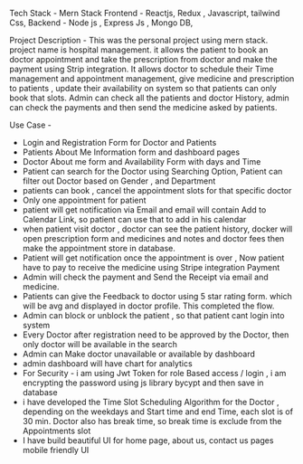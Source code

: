 Tech Stack - Mern Stack
Frontend - Reactjs, Redux , Javascript, tailwind Css,
Backend - Node js , Express Js , Mongo DB,

Project Description -
This was the personal project using mern stack. project name is hospital management.  it allows the patient to book an doctor appointment and take the prescription from doctor and make the payment using Strip integration. It allows doctor to schedule their Time management and appointment management, give medicine and prescription to patients , update their availability on system so that patients can only book that slots. Admin can check all the patients and doctor History, admin can check the payments and then send the medicine asked by patients.

Use Case - 

- Login and Registration Form for Doctor and Patients
- Patients About Me Information form and dashboard pages
- Doctor About me form and Availability Form with days and Time
- Patient can search for the Doctor using Searching Option, Patient can filter out Doctor based on Gender , and Department
- patients can book , cancel the appointment slots for that specific doctor
- Only one appointment for patient
- patient will get notification via Email and email will contain Add to Calendar Link, so patient can use that to add in his calendar
- when patient visit doctor , doctor can see the patient history, docker will open prescription form and medicines and notes and doctor fees then make the appointment store in database.
- Patient will get notification once the appointment is over , Now patient have to pay to receive the medicine using Stripe integration Payment
- Admin will check the payment and Send the Receipt via email and medicine.
- Patients can give the Feedback to doctor using 5 star rating form. which will be avg and displayed in doctor profile. This completed the flow.
- Admin can block or unblock the patient , so that patient cant login into system
- Every Doctor after registration need to be approved by the Doctor, then only doctor will be available in the search
- Admin can Make doctor unavailable or available by dashboard
- admin dashboard will have chart for analytics
- For Security - i am using Jwt Token for role Based access / login , i am encrypting the password using js library bycypt and then save in database
- i have developed the Time Slot Scheduling Algorithm for the Doctor , depending on the weekdays and Start time  and end Time, each slot is of 30 min. Doctor also has break time, so break time is exclude from the Appointments slot
- I have build beautiful UI for home page, about us, contact us pages  mobile friendly UI
